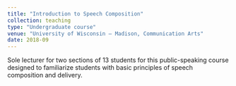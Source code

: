```yaml
---
title: "Introduction to Speech Composition"
collection: teaching
type: "Undergraduate course"
venue: "University of Wisconsin – Madison, Communication Arts"
date: 2018-09
---
```


Sole lecturer for two sections of 13 students for this public-speaking course designed to familiarize students with basic principles of speech composition and delivery.
